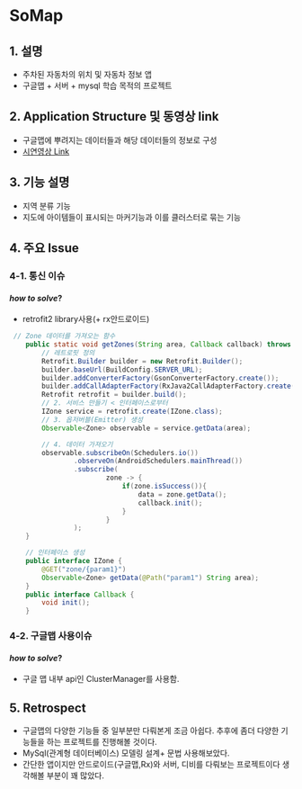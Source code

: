 # SoMap

## 1. __설명__

- 주차된 자동차의 위치 및 자동차 정보 앱
- 구글맵 + 서버 + mysql 학습 목적의 프로젝트

## 2. __Application Structure 및 동영상 link__

- 구글맵에 뿌려지는 데이터들과 해당 데이터들의 정보로 구성
- [시연영상 Link](https://youtu.be/gtqrE7vC7Eo)


## 3. __기능 설명__

- 지역 분류 기능
- 지도에 아이템들이 표시되는 마커기능과 이를 클러스터로 묶는 기능

## 4. __주요 Issue__

### 4-1. 통신 이슈

#### _how to solve_?

- retrofit2 library사용(+ rx안드로이드)

```Java
 // Zone 데이터를 가져오는 함수
    public static void getZones(String area, Callback callback) throws Exception{
        // 레트로핏 정의
        Retrofit.Builder builder = new Retrofit.Builder();
        builder.baseUrl(BuildConfig.SERVER_URL);
        builder.addConverterFactory(GsonConverterFactory.create());
        builder.addCallAdapterFactory(RxJava2CallAdapterFactory.create());
        Retrofit retrofit = builder.build();
        // 2. 서비스 만들기 < 인터페이스로부터
        IZone service = retrofit.create(IZone.class);
        // 3. 옵저버블(Emitter) 생성
        Observable<Zone> observable = service.getData(area);

        // 4. 데이터 가져오기
        observable.subscribeOn(Schedulers.io())
                .observeOn(AndroidSchedulers.mainThread())
                .subscribe(
                        zone -> {
                            if(zone.isSuccess()){
                                data = zone.getData();
                                callback.init();
                            }
                        }
                );
    }

    // 인터페이스 생성
    public interface IZone {
        @GET("zone/{param1}")
        Observable<Zone> getData(@Path("param1") String area);
    }
    public interface Callback {
        void init();
    }
```
### 4-2. 구글맵 사용이슈 

#### _how to solve_?

- 구글 맵 내부 api인 ClusterManager를 사용함.


## 5. __Retrospect__

- 구글맵의 다양한 기능들 중 일부분만 다뤄본게 조금 아쉽다. 추후에 좀더 다양한 기능들을 하는 프로젝트를 진행해볼 것이다.
- MySql(관계형 데이터베이스) 모델링 설계+ 문법 사용해보았다.
- 간단한 앱이지만 안드로이드(구글맵,Rx)와 서버, 디비를 다뤄보는 프로젝트이다 생각해볼 부분이 꽤 많았다.  